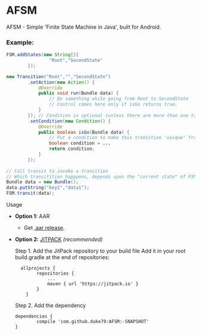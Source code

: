 # AFSM
AFSM - Simple 'Finite State Machine in Java', built for Android.

### Example:
```java
FSM.addStates(new String[]{
                "Root","SecondState"
        });

new Transition("Root","","SecondState")
        .setAction(new Action() {
            @Override
            public void run(Bundle data) {
                // Do something while going from Root to SecondState
                // Control comes here only if isGo returns true.
            }
        }); // Condition is optional (unless there are more than one transitions from a single state)
        .setCondition(new Condition() {
            @Override
            public boolean isGo(Bundle data) {
                // Put a condition to make this transition 'unique' from "Root"
                boolean condition = ...
                return condition;
            }
        });
        
// Call transit to invoke a transition
// Which transitition happpens, depends upon the "current state" of FSM and "condition check" for the transition.
Bundle data = new Bundle();
data.putString("key1","data1");
FSM.transit(data);
````

Usage

* **Option 1:** AAR
  * Get [.aar release](https://github.com/duke79/AFSM/releases).
* **Option 2:** [JITPACK](https://jitpack.io/#duke79/AFSM/0.0.2) *(recommended)*
  
  Step 1. Add the JitPack repository to your build file
  	Add it in your root build.gradle at the end of repositories:
    ```
      allprojects {
      		repositories {
      			...
      			maven { url 'https://jitpack.io' }
      		}
      	}
    ```
  Step 2. Add the dependency
    ```
    dependencies {
	        compile 'com.github.duke79:AFSM:-SNAPSHOT'
	}
    ```
